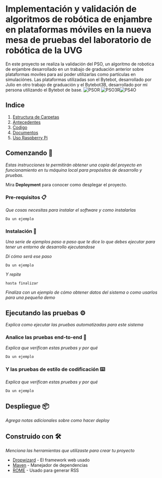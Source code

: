 # Implementación y validación de algoritmos de robótica de enjambre en plataformas móviles en la nueva mesa de pruebas del laboratorio de robótica de la UVG

En este proyecto se realiza la validación del PSO, un algoritmo de robotica de enjambre desarrollado en un trabajo de graduación anterior sobre plataformas moviles para así poder utilizarlas como partículas en simulaciónes. Las plataformas utilizadas son el Bytebot, desarrollado por Julio en otro trabajo de graduación y el Bytebot3B, desarrollado por mi persona utilizando el Bytebot de base. 
![PSOR](https://user-images.githubusercontent.com/60798417/204688649-a7c98da6-d603-485c-af74-1194e62bd5ff.gif) ![PSO3R](https://user-images.githubusercontent.com/60798417/204688883-15da2f24-3364-4508-ad3d-62321fc8ace6.gif)![PS4O](https://user-images.githubusercontent.com/60798417/204689616-e448a6bc-129c-4d49-b6d1-4742427bc6be.gif)


## Indice
1. [Estructura de Carpetas](#Estructura-de-Carpetas)
2. [Antecedentes](#Antecedentes)
3. [Codigo](#Código)
4. [Documentos](#Documentos)
5. [Uso Raspberry Pi](#Raspberry-Pi)

## Comenzando 🚀

_Estas instrucciones te permitirán obtener una copia del proyecto en funcionamiento en tu máquina local para propósitos de desarrollo y pruebas._

Mira **Deployment** para conocer como desplegar el proyecto.


### Pre-requisitos 📋

_Que cosas necesitas para instalar el software y como instalarlas_

```
Da un ejemplo
```

### Instalación 🔧

_Una serie de ejemplos paso a paso que te dice lo que debes ejecutar para tener un entorno de desarrollo ejecutandose_

_Dí cómo será ese paso_

```
Da un ejemplo
```

_Y repite_

```
hasta finalizar
```

_Finaliza con un ejemplo de cómo obtener datos del sistema o como usarlos para una pequeña demo_

## Ejecutando las pruebas ⚙️

_Explica como ejecutar las pruebas automatizadas para este sistema_

### Analice las pruebas end-to-end 🔩

_Explica que verifican estas pruebas y por qué_

```
Da un ejemplo
```

### Y las pruebas de estilo de codificación ⌨️

_Explica que verifican estas pruebas y por qué_

```
Da un ejemplo
```

## Despliegue 📦

_Agrega notas adicionales sobre como hacer deploy_

## Construido con 🛠️

_Menciona las herramientas que utilizaste para crear tu proyecto_

* [Dropwizard](http://www.dropwizard.io/1.0.2/docs/) - El framework web usado
* [Maven](https://maven.apache.org/) - Manejador de dependencias
* [ROME](https://rometools.github.io/rome/) - Usado para generar RSS

